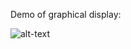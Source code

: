 Demo of graphical display:

![alt-text](https://github.com/ianpkennedy/EmbeddedProgramming/blob/main/MotorControl/giphy.gif)
